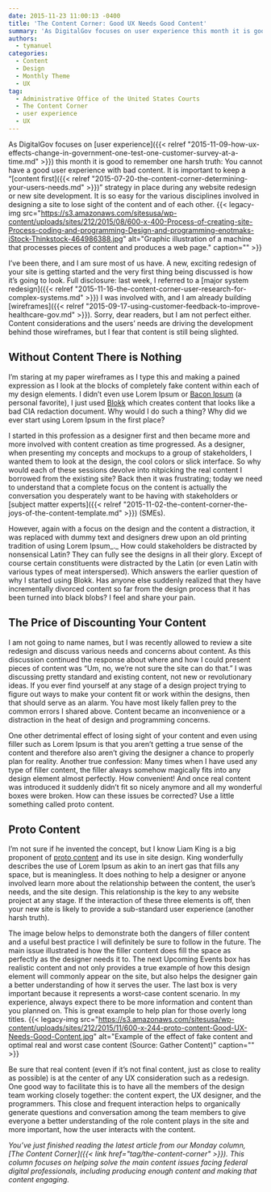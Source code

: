 ```yaml
---
date: 2015-11-23 11:00:13 -0400
title: 'The Content Corner: Good UX Needs Good Content'
summary: 'As DigitalGov focuses on user experience this month it is good to remember one harsh truth: You cannot have a good user experience with bad content. It is important to keep a &ldquo;content first&rdquo; strategy in place during any website redesign or new site development. It is so easy for the various disciplines involved in'
authors:
  - tymanuel
categories:
  - Content
  - Design
  - Monthly Theme
  - UX
tag:
  - Administrative Office of the United States Courts
  - The Content Corner
  - user experience
  - UX
---
```


As DigitalGov focuses on [user experience]({{< relref "2015-11-09-how-ux-effects-change-in-government-one-test-one-customer-survey-at-a-time.md" >}}) this month it is good to remember one harsh truth: You cannot have a good user experience with bad content. It is important to keep a “[content first]({{< relref "2015-07-20-the-content-corner-determining-your-users-needs.md" >}})” strategy in place during any website redesign or new site development. It is so easy for the various disciplines involved in designing a site to lose sight of the content and of each other. {{< legacy-img src="https://s3.amazonaws.com/sitesusa/wp-content/uploads/sites/212/2015/08/600-x-400-Process-of-creating-site-Process-coding-and-programming-Design-and-programming-enotmaks-iStock-Thinkstock-464986388.jpg" alt="Graphic illustration of a machine that processes pieces of content and produces a web page." caption="" >}} 

I’ve been there, and I am sure most of us have. A new, exciting redesign of your site is getting started and the very first thing being discussed is how it&#8217;s going to look. Full disclosure: last week, I referred to a [major system redesign]({{< relref "2015-11-16-the-content-corner-user-research-for-complex-systems.md" >}}) I was involved with, and I am already building [wireframes]({{< relref "2015-09-17-using-customer-feedback-to-improve-healthcare-gov.md" >}}). Sorry, dear readers, but I am not perfect either. Content considerations and the users’ needs are driving the development behind those wireframes, but I fear that content is still being slighted.

## Without Content There is Nothing

I’m staring at my paper wireframes as I type this and making a pained expression as I look at the blocks of completely fake content within each of my design elements. I didn’t even use Lorem Ipsum or [Bacon Ipsum](https://baconipsum.com/) (a personal favorite), I just used [Blokk](http://blokkfont.com/) which creates content that looks like a bad CIA redaction document. Why would I do such a thing? Why did we ever start using Lorem Ipsum in the first place?

I started in this profession as a designer first and then became more and more involved with content creation as time progressed. As a designer, when presenting my concepts and mockups to a group of stakeholders, I wanted them to look at the design, the cool colors or slick interface. So why would each of these sessions devolve into nitpicking the real content I borrowed from the existing site? Back then it was frustrating; today we need to understand that a complete focus on the content is actually the conversation you desperately want to be having with stakeholders or [subject matter experts]({{< relref "2015-11-02-the-content-corner-the-joys-of-the-content-template.md" >}}) (SMEs).

However, again with a focus on the design and the content a distraction, it was replaced with dummy text and designers drew upon an old printing tradition of using Lorem Ipsum_._ How could stakeholders be distracted by nonsensical Latin? They can fully see the designs in all their glory. Except of course certain constituents were distracted by the Latin (or even Latin with various types of meat interspersed). Which answers the earlier question of why I started using Blokk. Has anyone else suddenly realized that they have incrementally divorced content so far from the design process that it has been turned into black blobs? I feel and share your pain.

## The Price of Discounting Your Content

I am not going to name names, but I was recently allowed to review a site redesign and discuss various needs and concerns about content. As this discussion continued the response about where and how I could present pieces of content was “Um, no, we’re not sure the site can do that.” I was discussing pretty standard and existing content, not new or revolutionary ideas. If you ever find yourself at any stage of a design project trying to figure out ways to make your content fit or work within the designs, then that should serve as an alarm. You have most likely fallen prey to the common errors I shared above. Content became an inconvenience or a distraction in the heat of design and programming concerns.

One other detrimental effect of losing sight of your content and even using filler such as Lorem Ipsum is that you aren’t getting a true sense of the content and therefore also aren’t giving the designer a chance to properly plan for reality. Another true confession: Many times when I have used any type of filler content, the filler always somehow magically fits into any design element almost perfectly. How convenient! And once real content was introduced it suddenly didn’t fit so nicely anymore and all my wonderful boxes were broken. How can these issues be corrected? Use a little something called proto content.

## Proto Content

I’m not sure if he invented the concept, but I know Liam King is a big proponent of [proto content](https://gathercontent.com/blog/designing-content-first-for-a-better-ux) and its use in site design. King wonderfully describes the use of Lorem Ipsum as akin to an inert gas that fills any space, but is meaningless. It does nothing to help a designer or anyone involved learn more about the relationship between the content, the user’s needs, and the site design. This relationship is the key to any website project at any stage. If the interaction of these three elements is off, then your new site is likely to provide a sub-standard user experience (another harsh truth).

The image below helps to demonstrate both the dangers of filler content and a useful best practice I will definitely be sure to follow in the future. The main issue illustrated is how the filler content does fill the space as perfectly as the designer needs it to. The next Upcoming Events box has realistic content and not only provides a true example of how this design element will commonly appear on the site, but also helps the designer gain a better understanding of how it serves the user. The last box is very important because it represents a worst-case content scenario. In my experience, always expect there to be more information and content than you planned on. This is great example to help plan for those overly long titles. {{< legacy-img src="https://s3.amazonaws.com/sitesusa/wp-content/uploads/sites/212/2015/11/600-x-244-proto-content-Good-UX-Needs-Good-Content.jpg" alt="Example of the effect of fake content and optimal real and worst case content (Source: Gather Content)" caption="" >}} 

Be sure that real content (even if it&#8217;s not final content, just as close to reality as possible) is at the center of any UX consideration such as a redesign. One good way to facilitate this is to have all the members of the design team working closely together: the content expert, the UX designer, and the programmers. This close and frequent interaction helps to organically generate questions and conversation among the team members to give everyone a better understanding of the role content plays in the site and more important, how the user interacts with the content.

_You’ve just finished reading the latest article from our Monday column, [The Content Corner]({{< link href="tag/the-content-corner" >}}). This column focuses on helping solve the main content issues facing federal digital professionals, including producing enough content and making that content engaging._